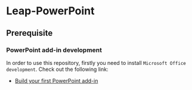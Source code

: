 Leap-PowerPoint
===============

## Prerequisite

### PowerPoint add-in development

In order to use this repository, firstly you need to install `Microsoft Office development`.
Check out the following link:
- [Build your first PowerPoint add-in](https://docs.microsoft.com/en-us/office/dev/add-ins/quickstarts/powerpoint-quickstart?tabs=visual-studio)
